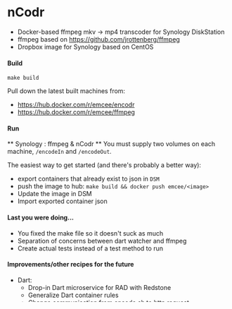 # nCodr
* Docker-based ffmpeg mkv -> mp4 transcoder for Synology DiskStation
* ffmpeg based on https://github.com/jrottenberg/ffmpeg
* Dropbox image for Synology based on CentOS

#### Build
`make build`

Pull down the latest built machines from:
* https://hub.docker.com/r/emcee/encodr
* https://hub.docker.com/r/emcee/ffmpeg

#### Run

** Synology : ffmpeg & nCodr **
You must supply two volumes on each machine, `/encodeIn` and `/encodeOut`.

The easiest way to get started (and there's probably a better way): 
* export containers that already exist to json in `DSM`
* push the image to hub: `make build && docker push emcee/<image>`
* Update the image in DSM
* Import exported container json

#### Last you were doing...
* You fixed the make file so it doesn't suck as much
* Separation of concerns between dart watcher and ffmpeg
* Create actual tests instead of a test method to run

#### Improvements/other recipes for the future
* Dart:
  * Drop-in Dart microservice for RAD with Redstone
  * Generalize Dart container rules
  * Change communication from encode.sh to http request
* Make process:
  * include pushing to repos for dropbox
  * Generate .json config and uploading it to Synology somehow
  * Adding events to DSM notification center